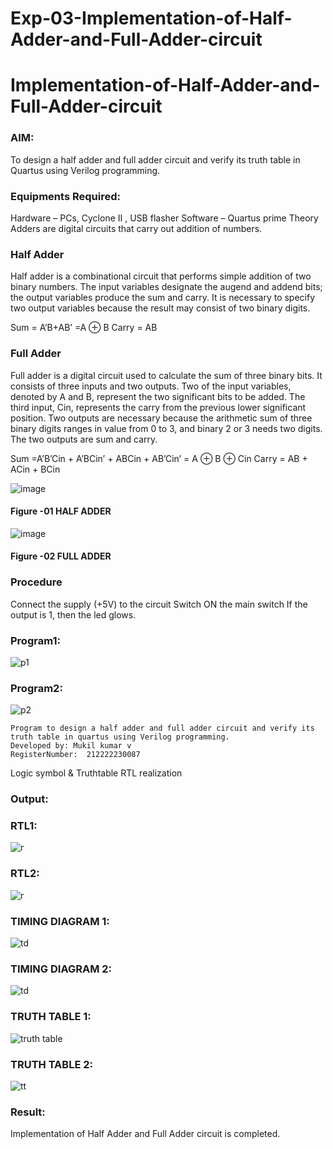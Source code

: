 # Exp-03-Implementation-of-Half-Adder-and-Full-Adder-circuit

# Implementation-of-Half-Adder-and-Full-Adder-circuit
### AIM:
To design a half adder and full adder circuit and verify its truth table in Quartus using Verilog programming.

### Equipments Required:
Hardware – PCs, Cyclone II , USB flasher
Software – Quartus prime
Theory
Adders are digital circuits that carry out addition of numbers.

### Half Adder
Half adder is a combinational circuit that performs simple addition of two binary numbers. The input variables designate the augend and addend bits; the output variables produce the sum and carry. It is necessary to specify two output variables because the result may consist of two binary digits.

Sum = A’B+AB’ =A ⊕ B Carry = AB

### Full Adder
Full adder is a digital circuit used to calculate the sum of three binary bits. It consists of three inputs and two outputs. Two of the input variables, denoted by A and B, represent the two significant bits to be added. The third input, Cin, represents the carry from the previous lower significant position. Two outputs are necessary because the arithmetic sum of three binary digits ranges in value from 0 to 3, and binary 2 or 3 needs two digits. The two outputs are sum and carry.

Sum =A’B’Cin + A’BCin’ + ABCin + AB’Cin’ = A ⊕ B ⊕ Cin Carry = AB + ACin + BCin

 ![image](https://user-images.githubusercontent.com/36288975/163552156-a13e5a56-c638-4110-97d9-8896907c8d25.png)

#### Figure -01 HALF ADDER 


![image](https://user-images.githubusercontent.com/36288975/163552057-b3547877-6d07-45b4-b7e0-bcfebfad9e1d.png)

#### Figure -02 FULL ADDER 

### Procedure

Connect the supply (+5V) to the circuit
Switch ON the main switch
If the output is 1, then the led glows.

### Program1:
![p1](https://github.com/Yamunaasri/Exp-02-Implementation-of-Half-Adder-and-Full-Adder-circuit/blob/main/program.png)
### Program2:
![p2](https://github.com/Yamunaasri/Exp-02-Implementation-of-Half-Adder-and-Full-Adder-circuit/blob/main/pro.png)
```
Program to design a half adder and full adder circuit and verify its truth table in quartus using Verilog programming.
Developed by: Mukil kumar v
RegisterNumber:  212222230087
```
Logic symbol & Truthtable
RTL realization
### Output:
### RTL1:
![r](https://github.com/Yamunaasri/Exp-02-Implementation-of-Half-Adder-and-Full-Adder-circuit/blob/main/RTLimage.png)
### RTL2:
![r](https://github.com/Yamunaasri/Exp-02-Implementation-of-Half-Adder-and-Full-Adder-circuit/blob/main/rtl.png)
### TIMING DIAGRAM 1:
![td](https://github.com/Yamunaasri/Exp-02-Implementation-of-Half-Adder-and-Full-Adder-circuit/blob/main/timingdiagram.png)
### TIMING DIAGRAM 2:
![td](https://github.com/Yamunaasri/Exp-02-Implementation-of-Half-Adder-and-Full-Adder-circuit/blob/main/td.png)
### TRUTH TABLE 1:
![truth table](https://github.com/Yamunaasri/Exp-02-Implementation-of-Half-Adder-and-Full-Adder-circuit/blob/main/Truthtable.png)
### TRUTH TABLE 2:
![tt](https://github.com/Yamunaasri/Exp-02-Implementation-of-Half-Adder-and-Full-Adder-circuit/blob/main/tt.png)
### Result:
Implementation of Half Adder and Full Adder circuit is completed.
